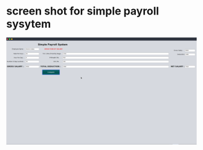 # screen shot for simple payroll sysytem
![payroll](https://github.com/Anericokakai/Java_repository/blob/SimplePAyroll/java_gui_assignment/one.png)
